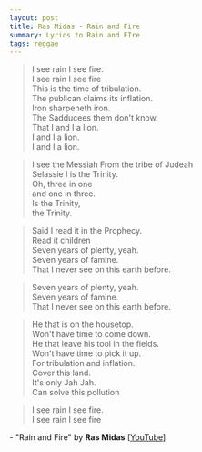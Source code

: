 ```yaml
---
layout: post
title: Ras Midas - Rain and Fire
summary: Lyrics to Rain and FIre
tags: reggae
---
```

>I see rain I see fire.  
I see rain I see fire  
This is the time of tribulation.  
The publican claims its inflation.  
Iron sharpeneth iron.  
The Sadducees them don't know.  
That I and I a lion.  
I and I a lion.  
I and I a lion.  
  
>I see the Messiah From the tribe of Judeah  
Selassie I is the Trinity.  
Oh, three in one  
and one in three.  
Is the Trinity,  
the Trinity.  
  
>Said I read it in the Prophecy.  
Read it children  
Seven years of plenty, yeah.  
Seven years of famine.  
That I never see on this earth before.  
  
>Seven years of plenty, yeah.  
Seven years of famine.  
That I never see on this earth before.  
  
>He that is on the housetop.  
Won't have time to come down.  
He that leave his tool in the fields.  
Won't have time to pick it up.  
For tribulation and inflation.  
Cover this land.  
It's only Jah Jah.  
Can solve this pollution  
  
>I see rain I see fire.  
I see rain I see fire  

\- "Rain and Fire" by **Ras Midas** \[[YouTube][]\]

[Youtube]:https://www.youtube.com/watch?v=QSqZMywnWec
